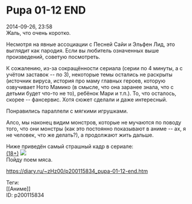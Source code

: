 Pupa 01-12 END
===============

   
 2014-09-26, 23:58   
  Жаль, что очень коротко.   
   
 Несмотря на явные ассоциации с Песней Сайи и Эльфен Лид, это выглядит как пародия. Если вы любитель означенных выше произведений, советую посмотреть.   
   
 К сожалению, из-за сокращённости сериала (серии по 4 минуты, а с учётом заставок -- по 3), некоторые темы остались не раскрыты (источник вируса, история про маму главных героев, которую озвучивает Ното Мамико (в смысле, что она заранее знала, что с детьми будет что-то не то), ребёнок Мари и т.п.). То, что осталось, скорее -- фансервис. Хотя сюжет сделали и даже интересный.   
   
 Понравились параллели с мягкими игрушками.   
   
 Алсо, мы наконец видим монстров, которые не мучаются по поводу того, что они монстры (как это постоянно показывают в аниме -- ах, я не человек, что же делать?), а продолжают жить дальше.   
   
 Ниже приведён самый страшный кадр в сериале:   
  [(18+)](https://zHz00.diary.ru/p200115834.htm?index=1#linkmore200115834m1)      [![](http://s008.radikal.ru/i305/1409/ff/a0eba5016533t.jpg)](http://radikal.ru/fp/b53aa54b5b804a8ebf846efad1d1556e)       
 Пойду поем мяса.   
    
 <https://diary.ru/~zHz00/p200115834_pupa-01-12-end.htm>   
   
 Теги:   
 [[Аниме]]   
 ID: p200115834